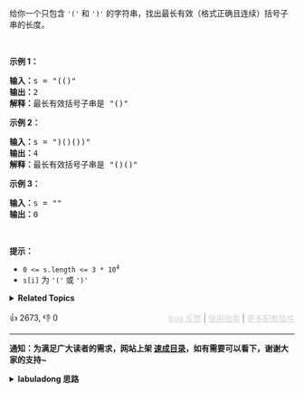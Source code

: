 <p>给你一个只包含 <code>'('</code>&nbsp;和 <code>')'</code>&nbsp;的字符串，找出最长有效（格式正确且连续）括号<span data-keyword="substring">子串</span>的长度。</p>

<p>&nbsp;</p>

<div class="original__bRMd"> 
 <div> 
  <p><strong>示例 1：</strong></p> 
 </div>
</div>

<pre>
<strong>输入：</strong>s = "(()"
<strong>输出：</strong>2
<strong>解释：</strong>最长有效括号子串是 "()"
</pre>

<p><strong>示例 2：</strong></p>

<pre>
<strong>输入：</strong>s = ")()())"
<strong>输出：</strong>4
<strong>解释：</strong>最长有效括号子串是 "()()"
</pre>

<p><strong>示例 3：</strong></p>

<pre>
<strong>输入：</strong>s = ""
<strong>输出：</strong>0
</pre>

<p>&nbsp;</p>

<p><strong>提示：</strong></p>

<ul> 
 <li><code>0 &lt;= s.length &lt;= 3 * 10<sup>4</sup></code></li> 
 <li><code>s[i]</code> 为 <code>'('</code> 或 <code>')'</code></li> 
</ul>

<details><summary><strong>Related Topics</strong></summary>栈 | 字符串 | 动态规划</details><br>

<div>👍 2673, 👎 0<span style='float: right;'><span style='color: gray;'><a href='https://github.com/labuladong/fucking-algorithm/issues' target='_blank' style='color: lightgray;text-decoration: underline;'>bug 反馈</a> | <a href='https://labuladong.online/algo/fname.html?fname=jb插件简介' target='_blank' style='color: lightgray;text-decoration: underline;'>使用指南</a> | <a href='https://labuladong.online/algo/' target='_blank' style='color: lightgray;text-decoration: underline;'>更多配套插件</a></span></span></div>

<div id="labuladong"><hr>

**通知：为满足广大读者的需求，网站上架 [速成目录](https://labuladong.online/algo/intro/quick-learning-plan/)，如有需要可以看下，谢谢大家的支持~**

<details><summary><strong>labuladong 思路</strong></summary>


<div id="labuladong_solution_zh">

## 基本思路

如果你看过前文 [手把手解决三道括号相关的算法题](https://labuladong.online/algo/problem-set/parentheses/)，就知道一般判断括号串是否合法的算法如下：

```java
Stack<Integer> stk = new Stack<>();
for (int i = 0; i < s.length(); i++) {
    if (s.charAt(i) == '(') {
        // 遇到左括号，记录索引
        stk.push(i);
    } else {
        // 遇到右括号
        if (!stk.isEmpty()) {
            // 配对的左括号对应索引，[leftIndex, i] 是一个合法括号子串
            int leftIndex = stk.pop();
            // 这个合法括号子串的长度
            int len = 1 + i - leftIndex;
        } else {
            // 没有配对的左括号
        }
    }
}
```

但如果多个合法括号子串连在一起，会形成一个更长的合法括号子串，而上述算法无法适配这种情况。

所以需要一个 `dp` 数组，记录 `leftIndex` 相邻合法括号子串的长度，才能得出题目想要的正确结果。

</div>





<div id="solution">

## 解法代码



<div class="tab-panel"><div class="tab-nav">
<button data-tab-item="cpp" class="tab-nav-button btn " data-tab-group="default" onclick="switchTab(this)">cpp🤖</button>

<button data-tab-item="python" class="tab-nav-button btn " data-tab-group="default" onclick="switchTab(this)">python🤖</button>

<button data-tab-item="java" class="tab-nav-button btn active" data-tab-group="default" onclick="switchTab(this)">java🟢</button>

<button data-tab-item="go" class="tab-nav-button btn " data-tab-group="default" onclick="switchTab(this)">go🤖</button>

<button data-tab-item="javascript" class="tab-nav-button btn " data-tab-group="default" onclick="switchTab(this)">javascript🤖</button>
</div><div class="tab-content">
<div data-tab-item="cpp" class="tab-item " data-tab-group="default"><div class="highlight">

```cpp
// 注意：cpp 代码由 chatGPT🤖 根据我的 java 代码翻译。
// 本代码的正确性已通过力扣验证，如有疑问，可以对照 java 代码查看。

#include <stack>
#include <vector>
#include <string>
#include <algorithm>

class Solution {
public:
    int longestValidParentheses(std::string s) {
        std::stack<int> stk;
        // dp[i] 的定义：记录以 s[i-1] 结尾的最长合法括号子串长度
        std::vector<int> dp(s.length() + 1, 0);
        for (int i = 0; i < s.length(); i++) {
            if (s[i] == '(') {
                // 遇到左括号，记录索引
                stk.push(i);
                // 左括号不可能是合法括号子串的结尾
                dp[i + 1] = 0;
            } else {
                // 遇到右括号
                if (!stk.empty()) {
                    // 配对的左括号对应索引
                    int leftIndex = stk.top();
                    stk.pop();
                    // 以这个右括号结尾的最长子串长度
                    int len = 1 + i - leftIndex + dp[leftIndex];
                    dp[i + 1] = len;
                } else {
                    // 没有配对的左括号
                    dp[i + 1] = 0;
                }
            }
        }
        // 计算最长子串的长度
        int res = 0;
        for (int i = 0; i < dp.size(); i++) {
            res = std::max(res, dp[i]);
        }
        return res;
    }
};
```

</div></div>

<div data-tab-item="python" class="tab-item " data-tab-group="default"><div class="highlight">

```python
# 注意：python 代码由 chatGPT🤖 根据我的 java 代码翻译。
# 本代码的正确性已通过力扣验证，如有疑问，可以对照 java 代码查看。

class Solution:
    def longestValidParentheses(self, s: str) -> int:
        stk = []
        # dp[i] 的定义：记录以 s[i-1] 结尾的最长合法括号子串长度
        dp = [0] * (len(s) + 1)
        for i in range(len(s)):
            if s[i] == '(':
                # 遇到左括号，记录索引
                stk.append(i)
                # 左括号不可能是合法括号子串的结尾
                dp[i + 1] = 0
            else:
                # 遇到右括号
                if stk:
                    # 配对的左括号对应索引
                    left_index = stk.pop()
                    # 以这个右括号结尾的最长子串长度
                    len_sub = 1 + i - left_index + dp[left_index]
                    dp[i + 1] = len_sub
                else:
                    # 没有配对的左括号
                    dp[i + 1] = 0
        # 计算最长子串的长度
        res = 0
        for i in range(len(dp)):
            res = max(res, dp[i])
        return res
```

</div></div>

<div data-tab-item="java" class="tab-item active" data-tab-group="default"><div class="highlight">

```java
class Solution {
    public int longestValidParentheses(String s) {
        Stack<Integer> stk = new Stack<>();
        // dp[i] 的定义：记录以 s[i-1] 结尾的最长合法括号子串长度
        int[] dp = new int[s.length() + 1];
        for (int i = 0; i < s.length(); i++) {
            if (s.charAt(i) == '(') {
                // 遇到左括号，记录索引
                stk.push(i);
                // 左括号不可能是合法括号子串的结尾
                dp[i + 1] = 0;
            } else {
                // 遇到右括号
                if (!stk.isEmpty()) {
                    // 配对的左括号对应索引
                    int leftIndex = stk.pop();
                    // 以这个右括号结尾的最长子串长度
                    int len = 1 + i - leftIndex + dp[leftIndex];
                    dp[i + 1] = len;
                } else {
                    // 没有配对的左括号
                    dp[i + 1] = 0;
                }
            }
        }
        // 计算最长子串的长度
        int res = 0;
        for (int i = 0; i < dp.length; i++) {
            res = Math.max(res, dp[i]);
        }
        return res;
    }
}
```

</div></div>

<div data-tab-item="go" class="tab-item " data-tab-group="default"><div class="highlight">

```go
// 注意：go 代码由 chatGPT🤖 根据我的 java 代码翻译。
// 本代码的正确性已通过力扣验证，如有疑问，可以对照 java 代码查看。

func longestValidParentheses(s string) int {
    stk := []int{}
    // dp[i] 的定义：记录以 s[i-1] 结尾的最长合法括号子串长度
    dp := make([]int, len(s)+1)
    for i := 0; i < len(s); i++ {
        if s[i] == '(' {
            // 遇到左括号，记录索引
            stk = append(stk, i)
            // 左括号不可能是合法括号子串的结尾
            dp[i+1] = 0
        } else {
            // 遇到右括号
            if len(stk) > 0 {
                // 配对的左括号对应索引
                leftIndex := stk[len(stk)-1]
                stk = stk[:len(stk)-1]
                // 以这个右括号结尾的最长子串长度
                len := 1 + i - leftIndex + dp[leftIndex]
                dp[i+1] = len
            } else {
                // 没有配对的左括号
                dp[i+1] = 0
            }
        }
    }
    // 计算最长子串的长度
    res := 0
    for i := 0; i < len(dp); i++ {
        res = max(res, dp[i])
    }
    return res
}

// Helper function to find the maximum of two integers
func max(a, b int) int {
    if a > b {
        return a
    }
    return b
}
```

</div></div>

<div data-tab-item="javascript" class="tab-item " data-tab-group="default"><div class="highlight">

```javascript
// 注意：javascript 代码由 chatGPT🤖 根据我的 java 代码翻译。
// 本代码的正确性已通过力扣验证，如有疑问，可以对照 java 代码查看。

var longestValidParentheses = function(s) {
    let stk = [];
    // dp[i] 的定义：记录以 s[i-1] 结尾的最长合法括号子串长度
    let dp = new Array(s.length + 1).fill(0);
    for (let i = 0; i < s.length; i++) {
        if (s.charAt(i) === '(') {
            // 遇到左括号，记录索引
            stk.push(i);
            // 左括号不可能是合法括号子串的结尾
            dp[i + 1] = 0;
        } else {
            // 遇到右括号
            if (stk.length > 0) {
                // 配对的左括号对应索引
                let leftIndex = stk.pop();
                // 以这个右括号结尾的最长子串长度
                let len = 1 + i - leftIndex + dp[leftIndex];
                dp[i + 1] = len;
            } else {
                // 没有配对的左括号
                dp[i + 1] = 0;
            }
        }
    }
    // 计算最长子串的长度
    let res = 0;
    for (let i = 0; i < dp.length; i++) {
        res = Math.max(res, dp[i]);
    }
    return res;
};
```

</div></div>
</div></div>

<hr /><details open hint-container details><summary style="font-size: medium"><strong>👾👾 算法可视化 👾👾</strong></summary><div id="data_longest-valid-parentheses"  category="leetcode" ></div><div class="resizable aspect-ratio-container" style="height: 100%;">
<div id="iframe_longest-valid-parentheses"></div></div>
</details><hr /><br />

</div>
</details>
</div>

